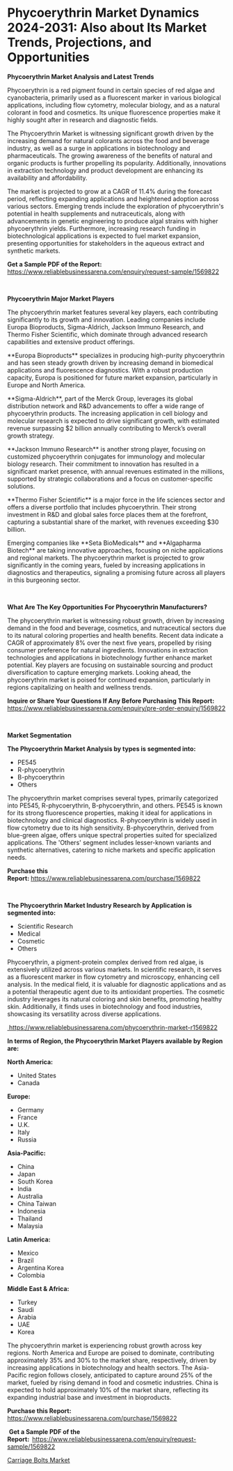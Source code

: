 <p><h1>Phycoerythrin Market Dynamics 2024-2031: Also about Its Market Trends, Projections, and Opportunities</h1></p><p><strong>Phycoerythrin Market Analysis and Latest Trends</strong></p>
<p><p>Phycoerythrin is a red pigment found in certain species of red algae and cyanobacteria, primarily used as a fluorescent marker in various biological applications, including flow cytometry, molecular biology, and as a natural colorant in food and cosmetics. Its unique fluorescence properties make it highly sought after in research and diagnostic fields.</p><p>The Phycoerythrin Market is witnessing significant growth driven by the increasing demand for natural colorants across the food and beverage industry, as well as a surge in applications in biotechnology and pharmaceuticals. The growing awareness of the benefits of natural and organic products is further propelling its popularity. Additionally, innovations in extraction technology and product development are enhancing its availability and affordability.</p><p>The market is projected to grow at a CAGR of 11.4% during the forecast period, reflecting expanding applications and heightened adoption across various sectors. Emerging trends include the exploration of phycoerythrin's potential in health supplements and nutraceuticals, along with advancements in genetic engineering to produce algal strains with higher phycoerythrin yields. Furthermore, increasing research funding in biotechnological applications is expected to fuel market expansion, presenting opportunities for stakeholders in the aqueous extract and synthetic markets.</p></p>
<p><strong>Get a Sample PDF of the Report:&nbsp;</strong> <a href="https://www.reliablebusinessarena.com/enquiry/request-sample/1569822?utm_campaign=1892&utm_medium=2&utm_source=Github&utm_content=ia&utm_term=29122024&utm_id=phycoerythrin">https://www.reliablebusinessarena.com/enquiry/request-sample/1569822</a></p>
<p>&nbsp;</p>
<p><strong>Phycoerythrin Major Market Players</strong></p>
<p><p>The phycoerythrin market features several key players, each contributing significantly to its growth and innovation. Leading companies include Europa Bioproducts, Sigma-Aldrich, Jackson Immuno Research, and Thermo Fisher Scientific, which dominate through advanced research capabilities and extensive product offerings.</p><p>**Europa Bioproducts** specializes in producing high-purity phycoerythrin and has seen steady growth driven by increasing demand in biomedical applications and fluorescence diagnostics. With a robust production capacity, Europa is positioned for future market expansion, particularly in Europe and North America.</p><p>**Sigma-Aldrich**, part of the Merck Group, leverages its global distribution network and R&D advancements to offer a wide range of phycoerythrin products. The increasing application in cell biology and molecular research is expected to drive significant growth, with estimated revenue surpassing $2 billion annually contributing to Merck’s overall growth strategy.</p><p>**Jackson Immuno Research** is another strong player, focusing on customized phycoerythrin conjugates for immunology and molecular biology research. Their commitment to innovation has resulted in a significant market presence, with annual revenues estimated in the millions, supported by strategic collaborations and a focus on customer-specific solutions.</p><p>**Thermo Fisher Scientific** is a major force in the life sciences sector and offers a diverse portfolio that includes phycoerythrin. Their strong investment in R&D and global sales force places them at the forefront, capturing a substantial share of the market, with revenues exceeding $30 billion.</p><p>Emerging companies like **Seta BioMedicals** and **Algapharma Biotech** are taking innovative approaches, focusing on niche applications and regional markets. The phycoerythrin market is projected to grow significantly in the coming years, fueled by increasing applications in diagnostics and therapeutics, signaling a promising future across all players in this burgeoning sector.</p></p>
<p>&nbsp;</p>
<p><strong>What Are The Key Opportunities For Phycoerythrin Manufacturers?</strong></p>
<p><p>The phycoerythrin market is witnessing robust growth, driven by increasing demand in the food and beverage, cosmetics, and nutraceutical sectors due to its natural coloring properties and health benefits. Recent data indicate a CAGR of approximately 8% over the next five years, propelled by rising consumer preference for natural ingredients. Innovations in extraction technologies and applications in biotechnology further enhance market potential. Key players are focusing on sustainable sourcing and product diversification to capture emerging markets. Looking ahead, the phycoerythrin market is poised for continued expansion, particularly in regions capitalizing on health and wellness trends.</p></p>
<p><strong>Inquire or Share Your Questions If Any Before Purchasing This Report:</strong> <a href="https://www.reliablebusinessarena.com/enquiry/pre-order-enquiry/1569822?utm_campaign=1892&utm_medium=2&utm_source=Github&utm_content=ia&utm_term=29122024&utm_id=phycoerythrin">https://www.reliablebusinessarena.com/enquiry/pre-order-enquiry/1569822</a></p>
<p>&nbsp;</p>
<p><strong>Market Segmentation</strong></p>
<p><strong>The Phycoerythrin Market Analysis by types is segmented into:</strong></p>
<p><ul><li>PE545</li><li>R-phycoerythrin</li><li>B-phycoerythrin</li><li>Others</li></ul></p>
<p><p>The phycoerythrin market comprises several types, primarily categorized into PE545, R-phycoerythrin, B-phycoerythrin, and others. PE545 is known for its strong fluorescence properties, making it ideal for applications in biotechnology and clinical diagnostics. R-phycoerythrin is widely used in flow cytometry due to its high sensitivity. B-phycoerythrin, derived from blue-green algae, offers unique spectral properties suited for specialized applications. The 'Others' segment includes lesser-known variants and synthetic alternatives, catering to niche markets and specific application needs.</p></p>
<p><strong>Purchase this Report:&nbsp;</strong><a href="https://www.reliablebusinessarena.com/purchase/1569822?utm_campaign=1892&utm_medium=2&utm_source=Github&utm_content=ia&utm_term=29122024&utm_id=phycoerythrin">https://www.reliablebusinessarena.com/purchase/1569822</a></p>
<p>&nbsp;</p>
<p><strong>The Phycoerythrin Market Industry Research by Application is segmented into:</strong></p>
<p><ul><li>Scientific Research</li><li>Medical</li><li>Cosmetic</li><li>Others</li></ul></p>
<p><p>Phycoerythrin, a pigment-protein complex derived from red algae, is extensively utilized across various markets. In scientific research, it serves as a fluorescent marker in flow cytometry and microscopy, enhancing cell analysis. In the medical field, it is valuable for diagnostic applications and as a potential therapeutic agent due to its antioxidant properties. The cosmetic industry leverages its natural coloring and skin benefits, promoting healthy skin. Additionally, it finds uses in biotechnology and food industries, showcasing its versatility across diverse applications.</p></p>
<p><a href="https://www.reliablebusinessarena.com/phycoerythrin-market-r1569822?utm_campaign=1892&utm_medium=2&utm_source=Github&utm_content=ia&utm_term=29122024&utm_id=phycoerythrin">&nbsp;https://www.reliablebusinessarena.com/phycoerythrin-market-r1569822</a></p>
<p><strong>In terms of Region, the Phycoerythrin Market Players available by Region are:</strong></p>
<p>
    <p> <strong> North America: </strong>
        <ul>
            <li>United States</li>
            <li>Canada</li>
        </ul>
        </p> 
    <p> <strong> Europe: </strong>
        <ul>
            <li>Germany</li>
            <li>France</li>
            <li>U.K.</li>
            <li>Italy</li>
            <li>Russia</li>
        </ul>
        </p> 
    <p> <strong> Asia-Pacific: </strong>
        <ul>
            <li>China</li>
            <li>Japan</li>
            <li>South Korea</li>
            <li>India</li>
            <li>Australia</li>
            <li>China Taiwan</li>
            <li>Indonesia</li>
            <li>Thailand</li>
            <li>Malaysia</li>
        </ul>
        </p> 
    <p> <strong> Latin America: </strong>
        <ul>
            <li>Mexico</li>
            <li>Brazil</li>
            <li>Argentina Korea</li>
            <li>Colombia</li>
        </ul>
        </p> 
    <p> <strong> Middle East & Africa: </strong>
        <ul>
            <li>Turkey</li>
            <li>Saudi</li>
            <li>Arabia</li>
            <li>UAE</li>
            <li>Korea</li>
        </ul>
    </p>
    </p>
<p><p>The phycoerythrin market is experiencing robust growth across key regions. North America and Europe are poised to dominate, contributing approximately 35% and 30% to the market share, respectively, driven by increasing applications in biotechnology and health sectors. The Asia-Pacific region follows closely, anticipated to capture around 25% of the market, fueled by rising demand in food and cosmetic industries. China is expected to hold approximately 10% of the market share, reflecting its expanding industrial base and investment in bioproducts.</p></p>
<p><strong>Purchase this Report: </strong><a href="https://www.reliablebusinessarena.com/purchase/1569822?utm_campaign=1892&utm_medium=2&utm_source=Github&utm_content=ia&utm_term=29122024&utm_id=phycoerythrin">https://www.reliablebusinessarena.com/purchase/1569822</a></p>
<p>&nbsp;<strong>Get a Sample PDF of the Report:&nbsp;&nbsp;</strong><a href="https://www.reliablebusinessarena.com/enquiry/request-sample/1569822?utm_campaign=1892&utm_medium=2&utm_source=Github&utm_content=ia&utm_term=29122024&utm_id=phycoerythrin">https://www.reliablebusinessarena.com/enquiry/request-sample/1569822</a></p>
<p><strong></strong></p>
<p><p><a href="https://github.com/provorikovar/Market-Research-Report-List-6/blob/main/carriage-bolts-market.md?utm_campaign=1892&utm_medium=2&utm_source=Github&utm_content=ia&utm_term=29122024&utm_id=phycoerythrin">Carriage Bolts Market</a></p></p>